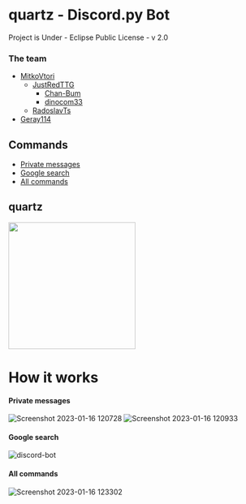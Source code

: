 # quartz - Discord.py Bot
Project is Under - Eclipse Public License - v 2.0


### The team
- [MitkoVtori](https://github.com/MitkoVtori)
  - [JustRedTTG](https://github.com/JustRedTTG)
    - [Chan-Bum](https://github.com/Chan-Bum)
    - [dinocom33](https://github.com/dinocom33)
  - [RadoslavTs](https://github.com/RadoslavTs)
- [Geray114](https://github.com/Geray114)


## Commands
- [Private messages](#Private-messages)
- [Google search](#Google-search)
- [All commands](#All-commands)


## quartz

<img width="250" src="https://user-images.githubusercontent.com/112943652/212664200-a73cbe65-d7fe-4853-896b-a8acaf84bed8.png">


# How it works

#### Private messages

![Screenshot 2023-01-16 120728](https://user-images.githubusercontent.com/112943652/212666399-2984162c-094e-4972-8a4b-9dfb39cfba3b.png)
![Screenshot 2023-01-16 120933](https://user-images.githubusercontent.com/112943652/212666484-9925d57b-acd9-42e3-97e6-85fe796500f5.png)

#### Google search

![discord-bot](https://user-images.githubusercontent.com/112943652/212666850-583d4012-873f-4d4b-92c7-4bfa9ebefcca.gif)

#### All commands

![Screenshot 2023-01-16 123302](https://user-images.githubusercontent.com/112943652/212666179-9aea2d07-dcf6-4293-93e6-09ed6cc1664d.png)
